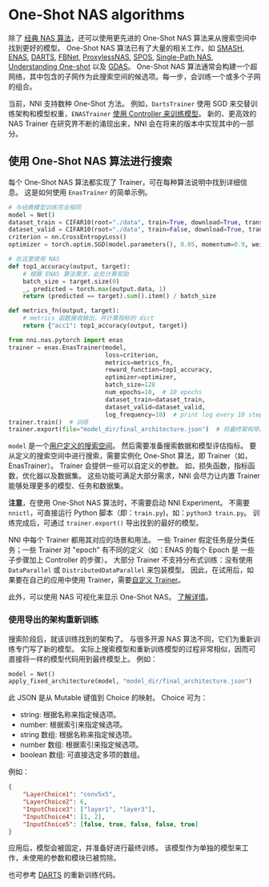 # One-Shot NAS algorithms

除了 [经典 NAS 算法](./ClassicNas.md)，还可以使用更先进的 One-Shot NAS 算法来从搜索空间中找到更好的模型。 One-Shot NAS 算法已有了大量的相关工作，如 [SMASH][8], [ENAS][2], [DARTS][1], [FBNet][3], [ProxylessNAS][4], [SPOS][5], [Single-Path NAS][6],  [Understanding One-shot][7] 以及 [GDAS][9]。 One-Shot NAS 算法通常会构建一个超网络，其中包含的子网作为此搜索空间的候选项。每一步，会训练一个或多个子网的组合。

当前，NNI 支持数种 One-Shot 方法。 例如，`DartsTrainer` 使用 SGD 来交替训练架构和模型权重，`ENASTrainer` [使用 Controller 来训练模型][2]。 新的、更高效的 NAS Trainer 在研究界不断的涌现出来，NNI 会在将来的版本中实现其中的一部分。

## 使用 One-Shot NAS 算法进行搜索

每个 One-Shot NAS 算法都实现了 Trainer，可在每种算法说明中找到详细信息。 这是如何使用 `EnasTrainer` 的简单示例。

```python
# 与经典模型训练完全相同
model = Net()
dataset_train = CIFAR10(root="./data", train=True, download=True, transform=train_transform)
dataset_valid = CIFAR10(root="./data", train=False, download=True, transform=valid_transform)
criterion = nn.CrossEntropyLoss()
optimizer = torch.optim.SGD(model.parameters(), 0.05, momentum=0.9, weight_decay=1.0E-4)

# 在这里使用 NAS
def top1_accuracy(output, target):
    # 根据 ENAS 算法需求，此处计算奖励
    batch_size = target.size(0)
    _, predicted = torch.max(output.data, 1)
    return (predicted == target).sum().item() / batch_size

def metrics_fn(output, target):
    # metrics 函数接收输出，并计算指标的 dict
    return {"acc1": top1_accuracy(output, target)}

from nni.nas.pytorch import enas
trainer = enas.EnasTrainer(model,
                           loss=criterion,
                           metrics=metrics_fn,
                           reward_function=top1_accuracy,
                           optimizer=optimizer,
                           batch_size=128
                           num_epochs=10,  # 10 epochs
                           dataset_train=dataset_train,
                           dataset_valid=dataset_valid,
                           log_frequency=10)  # print log every 10 steps
trainer.train()  # 训练
trainer.export(file="model_dir/final_architecture.json")  # 将最终架构导出为文件
```

`model` 是一个[用户定义的搜索空间](./WriteSearchSpace.md)。 然后需要准备搜索数据和模型评估指标。 要从定义的搜索空间中进行搜索，需要实例化 One-Shot 算法，即 Trainer（如，EnasTrainer）。 Trainer 会提供一些可以自定义的参数。 如，损失函数，指标函数，优化器以及数据集。 这些功能可满足大部分需求，NNI 会尽力让内置 Trainer 能够处理更多的模型、任务和数据集。

**注意**，在使用 One-Shot NAS 算法时，不需要启动 NNI Experiment。 不需要 `nnictl`，可直接运行 Python 脚本（即：`train.py`)，如：`python3 train.py`。 训练完成后，可通过 `trainer.export()` 导出找到的最好的模型。

NNI 中每个 Trainer 都用其对应的场景和用法。 一些 Trainer 假定任务是分类任务；一些 Trainer 对 "epoch" 有不同的定义（如：ENAS 的每个 Epoch 是 一些子步骤加上 Controller 的步骤）。 大部分 Trainer 不支持分布式训练：没有使用 `DataParallel` 或 `DistributedDataParallel` 来包装模型。 因此，在试用后，如果要在自己的应用中使用 Trainer，需要[自定义 Trainer](./Advanced.md#extend-the-ability-of-one-shot-trainers)。

此外，可以使用 NAS 可视化来显示 One-Shot NAS。 [了解详情](./Visualization.md)。

### 使用导出的架构重新训练

搜索阶段后，就该训练找到的架构了。 与很多开源 NAS 算法不同，它们为重新训练专门写了新的模型。 实际上搜索模型和重新训练模型的过程非常相似，因而可直接将一样的模型代码用到最终模型上。 例如：

```python
model = Net()
apply_fixed_architecture(model, "model_dir/final_architecture.json")
```

此 JSON 是从 Mutable 键值到 Choice 的映射。 Choice 可为：

* string: 根据名称来指定候选项。
* number: 根据索引来指定候选项。
* string 数组: 根据名称来指定候选项。
* number 数组: 根据索引来指定候选项。
* boolean 数组: 可直接选定多项的数组。

例如：

```json
{
    "LayerChoice1": "conv5x5",
    "LayerChoice2": 6,
    "InputChoice3": ["layer1", "layer3"],
    "InputChoice4": [1, 2],
    "InputChoice5": [false, true, false, false, true]
}
```

应用后，模型会被固定，并准备好进行最终训练。 该模型作为单独的模型来工作，未使用的参数和模块已被剪除。

也可参考 [DARTS](./DARTS.md) 的重新训练代码。

[1]: https://arxiv.org/abs/1808.05377
[2]: https://arxiv.org/abs/1802.03268
[2]: https://arxiv.org/abs/1802.03268
[3]: https://arxiv.org/abs/1812.03443
[4]: https://arxiv.org/abs/1812.00332
[5]: https://arxiv.org/abs/1904.00420
[6]: https://arxiv.org/abs/1904.02877
[7]: http://proceedings.mlr.press/v80/bender18a
[8]: https://arxiv.org/abs/1708.05344
[9]: https://arxiv.org/abs/1910.04465

